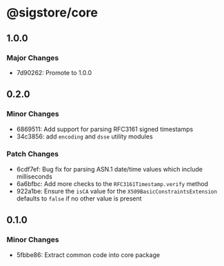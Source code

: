 # @sigstore/core

## 1.0.0

### Major Changes

- 7d90262: Promote to 1.0.0

## 0.2.0

### Minor Changes

- 6869511: Add support for parsing RFC3161 signed timestamps
- 34c3856: add `encoding` and `dsse` utility modules

### Patch Changes

- 6cdf7ef: Bug fix for parsing ASN.1 date/time values which include milliseconds
- 6a6bfbc: Add more checks to the `RFC3161Timestamp.verify` method
- 922a1be: Ensure the `isCA` value for the `X509BasicConstraintsExtension` defaults to `false` if no other value is present

## 0.1.0

### Minor Changes

- 5fbbe86: Extract common code into core package
